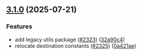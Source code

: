 ## [3.1.0](https://github.com/rudderlabs/rudder-sdk-js/compare/@rudderstack/analytics-js-loading-scripts@3.0.60...@rudderstack/analytics-js-loading-scripts@3.1.0) (2025-07-21)


### Features

* add legacy utils package ([#2323](https://github.com/rudderlabs/rudder-sdk-js/issues/2323)) ([32a90c4](https://github.com/rudderlabs/rudder-sdk-js/commit/32a90c4417b747f4da2b1027249ccfbab1d075fd))
* relocate destination constants ([#2325](https://github.com/rudderlabs/rudder-sdk-js/issues/2325)) ([0a421ae](https://github.com/rudderlabs/rudder-sdk-js/commit/0a421ae9f5c38556a3fa9487f16cdcea66921064))


